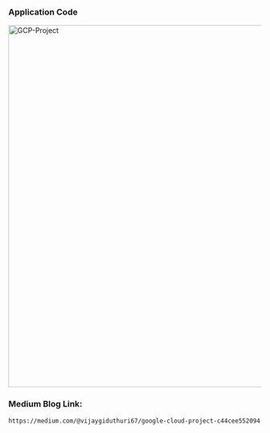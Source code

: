 ### Application Code

<img width="1280" height="720" alt="GCP-Project" src="https://github.com/user-attachments/assets/38fe01de-c6cc-4451-b068-c3d0c8d996a7" />

### Medium Blog Link:  

```
https://medium.com/@vijaygiduthuri67/google-cloud-project-c44cee552094
```
